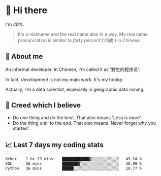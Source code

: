 # 👋 Hi there

I'm *40%*.

> It's a nickname and the real name also in a way.
> My real name pronunciation is similar to *forty percent* ('四成') in Chinese.

## :speech_balloon: About me

An informal developer. In Chinese, I'm called it as '野生的程序员'.

In fact, _development_ is not my main work. It's my hobby.

Actually, I'm a data scientist, especially in geographic data mining.

## :see_no_evil: Creed which I believe

- Do one thing and do the best. That also means 'Less is more'.
- Do the thing until to the end. That also means 'Never forget why you started'.

## :chart_with_upwards_trend: Last 7 days my coding stats

<!--START_SECTION:waka-->

```txt
Other    1 hr 29 mins    ████████████▒░░░░░░░░░░░░   49.24 %
SQL      56 mins         ███████▓░░░░░░░░░░░░░░░░░   30.99 %
Python   36 mins         █████░░░░░░░░░░░░░░░░░░░░   19.77 %
```

<!--END_SECTION:waka-->
